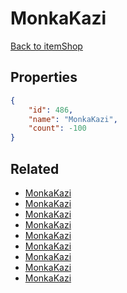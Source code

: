 # MonkaKazi

<no description available>

[Back to itemShop](../item-shops.md)

## Properties

```json
{
    "id": 486,
    "name": "MonkaKazi",
    "count": -100
}
```

## Related

- [MonkaKazi](../items/15407-monkakazi.md)
- [MonkaKazi](../items/15408-monkakazi.md)
- [MonkaKazi](../items/15409-monkakazi.md)
- [MonkaKazi](../items/15410-monkakazi.md)
- [MonkaKazi](../items/15411-monkakazi.md)
- [MonkaKazi](../items/15412-monkakazi.md)
- [MonkaKazi](../items/15413-monkakazi.md)
- [MonkaKazi](../items/15414-monkakazi.md)
- [MonkaKazi](../items/15415-monkakazi.md)

